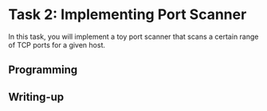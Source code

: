 # Task 2: Implementing Port Scanner

In this task, you will implement a toy port scanner that scans a certain range of TCP ports for a given host.

## Programming

## Writing-up
